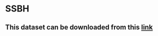 # SSBH
## This dataset can be downloaded from this [link](https://drive.google.com/drive/folders/1551nlQeoTB8cBbvT362jnfz70GOhIfU5?usp=sharing"SSBH")

